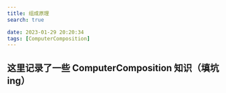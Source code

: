 ```yaml
---
title: 组成原理
search: true

date: 2023-01-29 20:20:34
tags: [ComputerComposition]
---
```


## 这里记录了一些 ComputerComposition 知识（填坑 ing）
